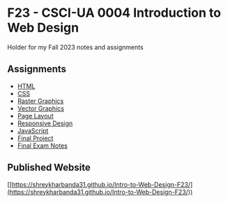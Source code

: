 # F23 - CSCI-UA 0004 Introduction to Web Design 

Holder for my Fall 2023 notes and assignments

## Assignments

* [HTML](index.html)
* [CSS](index.html)
* [Raster Graphics](images/index.html)
* [Vector Graphics](index.html)
* [Page Layout](software_engineering/index.html)
* [Responsive Design](software_engineering/index.html)
* [JavaScript](swe_interactive/index.html)
* [Final Project](portfolio/index.html)
* [Final Exam Notes](https://github.com/shreykharbanda31/Intro-to-Web-Design-F23/blob/6eb5804cf5fe45cdd43e1c3daf9418347e461271/Web%20Design%20Notes%20Final.pdf)

## Published Website

[[https://shreykharbanda31.github.io/Intro-to-Web-Design-F23/](https://shreykharbanda31.github.io/Intro-to-Web-Design-F23/))
